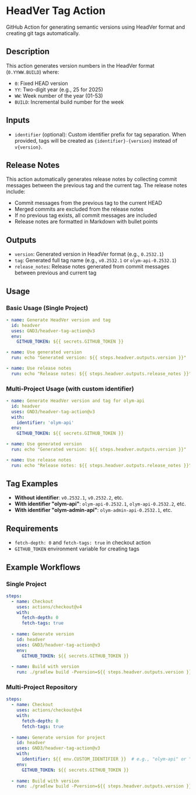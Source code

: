 # HeadVer Tag Action

GitHub Action for generating semantic versions using HeadVer format and creating git tags automatically.

## Description

This action generates version numbers in the HeadVer format (`0.YYWW.BUILD`) where:
- `0`: Fixed HEAD version
- `YY`: Two-digit year (e.g., 25 for 2025)
- `WW`: Week number of the year (01-53)
- `BUILD`: Incremental build number for the week

## Inputs

- `identifier` (optional): Custom identifier prefix for tag separation. When provided, tags will be created as `{identifier}-{version}` instead of `v{version}`.

## Release Notes

This action automatically generates release notes by collecting commit messages between the previous tag and the current tag. The release notes include:

- Commit messages from the previous tag to the current HEAD
- Merged commits are excluded from the release notes
- If no previous tag exists, all commit messages are included
- Release notes are formatted in Markdown with bullet points

## Outputs

- `version`: Generated version in HeadVer format (e.g., `0.2532.1`)
- `tag`: Generated full tag name (e.g., `v0.2532.1` or `olym-api-0.2532.1`)
- `release_notes`: Release notes generated from commit messages between previous and current tag

## Usage

### Basic Usage (Single Project)
```yaml
- name: Generate HeadVer version and tag
  id: headver
  uses: GND3/headver-tag-action@v3
  env:
    GITHUB_TOKEN: ${{ secrets.GITHUB_TOKEN }}

- name: Use generated version
  run: echo "Generated version: ${{ steps.headver.outputs.version }}"

- name: Use release notes
  run: echo "Release notes: ${{ steps.headver.outputs.release_notes }}"
```

### Multi-Project Usage (with custom identifier)
```yaml
- name: Generate HeadVer version and tag for olym-api
  id: headver
  uses: GND3/headver-tag-action@v3
  with:
    identifier: 'olym-api'
  env:
    GITHUB_TOKEN: ${{ secrets.GITHUB_TOKEN }}

- name: Use generated version
  run: echo "Generated version: ${{ steps.headver.outputs.version }}"

- name: Use release notes
  run: echo "Release notes: ${{ steps.headver.outputs.release_notes }}"
```

## Tag Examples

- **Without identifier**: `v0.2532.1`, `v0.2532.2`, etc.
- **With identifier "olym-api"**: `olym-api-0.2532.1`, `olym-api-0.2532.2`, etc.
- **With identifier "olym-admin-api"**: `olym-admin-api-0.2532.1`, etc.

## Requirements

- `fetch-depth: 0` and `fetch-tags: true` in checkout action
- `GITHUB_TOKEN` environment variable for creating tags

## Example Workflows

### Single Project
```yaml
steps:
  - name: Checkout
    uses: actions/checkout@v4
    with:
      fetch-depth: 0
      fetch-tags: true
      
  - name: Generate version
    id: headver
    uses: GND3/headver-tag-action@v3
    env:
      GITHUB_TOKEN: ${{ secrets.GITHUB_TOKEN }}
      
  - name: Build with version
    run: ./gradlew build -Pversion=${{ steps.headver.outputs.version }}
```

### Multi-Project Repository
```yaml
steps:
  - name: Checkout
    uses: actions/checkout@v4
    with:
      fetch-depth: 0
      fetch-tags: true
      
  - name: Generate version for project
    id: headver
    uses: GND3/headver-tag-action@v3
    with:
      identifier: ${{ env.CUSTOM_IDENTIFIER }}  # e.g., "olym-api" or "olym-admin-api"
    env:
      GITHUB_TOKEN: ${{ secrets.GITHUB_TOKEN }}
      
  - name: Build with version
    run: ./gradlew build -Pversion=${{ steps.headver.outputs.version }}
```